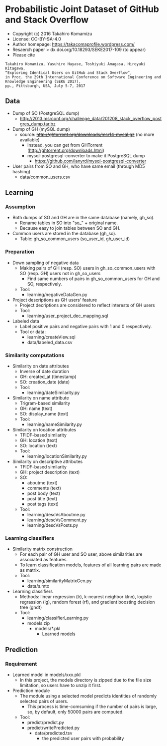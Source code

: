 # Probabilistic Joint Dataset of GitHub and Stack Overflow

* Copyright (c) 2016 Takahiro Komamizu
* License: CC-BY-SA-4.0
* Author homepage: https://takacomaprofile.wordpress.com/
* Resaerch paper > dx.doi.org/10.18293/SEKE2017-109 (to appear)
* Please cite
```
Takahiro Komamizu, Yasuhiro Hayase, Toshiyuki Amagasa, Hiroyuki Kitagawa, 
“Exploring Identical Users on GitHub and Stack Overflow”, 
in Proc. the 29th International Conference on Software Engineering and Knowledge Engineering (SEKE 2017), 
pp., Pittsburgh, USA, July 5-7, 2017
```

## Data 
- Dump of SO (PostgreSQL dump)
  - http://2013.msrconf.org/challenge_data/201208_stack_overflow_postgres_dump.tar.bz
- Dump of GH (mySQL dump)
  - source: ~~http://ghtorrent.org/downloads/msr14-mysql.gz~~ (no more available)
  	- Instead, you can get from GHTorrent (http://ghtorrent.org/downloads.html)
	- mysql-postgresql-converter to make it PostgreSQL dump
		- https://github.com/lanyrd/mysql-postgresql-converter
- User pairs from SO and GH, who have same email (through MD5 hashing)
  - data/common_users.csv


## Learning

### Assumption
- Both dumps of SO and GH are in the same database (namely, gh_so).
	- Rename tables in SO into "so_" + original name.
	- Because easy to join tables between SO and GH.
- Common users are stored in the database (gh_so).
	- Table: gh_so_common_users (so_user_id, gh_user_id) 

### Preparation
- Down sampling of negative data
	- Making pairs of GH (resp. SO) users in gh_so_common_users with SO (resp. GH) users not in gh_so_users 
		- Find same numbers of pairs in gh_so_common_users for GH and SO, respectively.
	- Tool:
		- learning/negativeDataGen.py
- Project descriptions as GH users' feature
	- Project decriptions are considered to reflect interests of GH users 
	- Tool:
		- learning/user_project_dec_mapping.sql
- Labeled data
	- Label positive pairs and negative pairs with 1 and 0 respectively.
	- Tool or data:
		- learning/createView.sql
		- data/labeled_data.csv

### Similarity computations
- Similarity on date attributes
	- Inverse of date duration
	- GH: created_at (timestamp)
	- SO: creation_date (date)
	- Tool:
		- learning/dateSimilarity.py
- Similarity on name attribute
	- Trigram-based similarity
	- GH: name (text)
	- SO: display_name (text)
	- Tool:
		- learning/nameSimilarity.py
- Similarity on location attributes
	- TFIDF-based similarity 
	- GH: location (text)
	- SO: location (text)
	- Tool:
		- learning/locationSimilarity.py
- Similarity on descriptive attributes
	- TFIDF-based similarity
	- GH: project description (text)
	- SO:
		- aboutme (text)
		- comments (text)
		- post body (text)
		- post title (text)
		- post tags (text)
	- Tool:
		- learning/descVsAboutme.py
		- learning/descVsComment.py
		- learning/descVsPosts.py

### Learning classifiers
- Similarity matrix construction
	- For each pair of GH user and SO user, above similarities are associated as features. 
	- To learn classification models, features of all learning pairs are made as matrix.
	- Tool:
		- learning/similarityMatrixGen.py
		- data/s.mtx
- Learning classifiers
	- Methods: linear regression (lr), k-nearest neighbor klnn), logistic regrassion (lg),
		random forest (rf), and gradient boosting decision tree (gndt)
	- Tool:
		- learning/classifierLearning.py
		- models.zip
			- models/*.pkl
				- Learned models


## Prediction

### Requirement
- Learned model in models/xxx.pkl
	- In this project, the models directory is zipped due to the file size limitation,
		so users have to unzip it first.
- Prediction module
	- The module using a selected model predicts identities of randomly selected pairs of users. 
		- This process is time-comsuming if the number of pairs is large, so, by default,
			only 50000 pairs are computed. 
	- Tool:
		- predict/predict.py
		- predict/writePredicted.py
			- data/predicted.tsv
				- the predicted user pairs with probability
